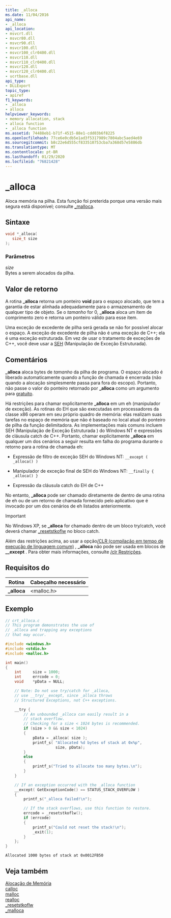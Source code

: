 ```yaml
---
title: _alloca
ms.date: 11/04/2016
api_name:
- _alloca
api_location:
- msvcrt.dll
- msvcr80.dll
- msvcr90.dll
- msvcr100.dll
- msvcr100_clr0400.dll
- msvcr110.dll
- msvcr110_clr0400.dll
- msvcr120.dll
- msvcr120_clr0400.dll
- ucrtbase.dll
api_type:
- DLLExport
topic_type:
- apiref
f1_keywords:
- _alloca
- alloca
helpviewer_keywords:
- memory allocation, stack
- alloca function
- _alloca function
ms.assetid: 74488eb1-b71f-4515-88e1-cdd03b6f8225
ms.openlocfilehash: 77ce6e0cdb5e1ad3f5317989c7804abc5aed4e69
ms.sourcegitcommit: b8c22e6d555cf833510753cba7a368d57e5886db
ms.translationtype: MT
ms.contentlocale: pt-BR
ms.lasthandoff: 01/29/2020
ms.locfileid: "76821428"
---
```

# <a name="_alloca"></a>_alloca

Aloca memória na pilha. Esta função foi preterida porque uma versão mais segura está disponível; consulte [_malloca](malloca.md).

## <a name="syntax"></a>Sintaxe

```C
void *_alloca(
   size_t size
);
```

### <a name="parameters"></a>Parâmetros

*size*<br/>
Bytes a serem alocados da pilha.

## <a name="return-value"></a>Valor de retorno

A rotina **_alloca** retorna um ponteiro **void** para o espaço alocado, que tem a garantia de estar alinhada adequadamente para o armazenamento de qualquer tipo de objeto. Se o *tamanho* for 0, **_alloca** aloca um item de comprimento zero e retorna um ponteiro válido para esse item.

Uma exceção de excedente de pilha será gerada se não for possível alocar o espaço. A exceção de excedente de pilha não é uma exceção de C++; ela é uma exceção estruturada. Em vez de usar o tratamento de exceções de C++, você deve usar a [SEH](../../cpp/structured-exception-handling-c-cpp.md) (Manipulação de Exceção Estruturada).

## <a name="remarks"></a>Comentários

**_alloca** aloca bytes de *tamanho* da pilha de programa. O espaço alocado é liberado automaticamente quando a função de chamada é encerrada (não quando a alocação simplesmente passa para fora do escopo). Portanto, não passe o valor do ponteiro retornado por **_alloca** como um argumento para [gratuito](free.md).

Há restrições para chamar explicitamente **_alloca** em um eh (manipulador de exceção). As rotinas do EH que são executadas em processadores da classe x86 operam em seu próprio quadro de memória: elas realizam suas tarefas no espaço de memória que não é baseado no local atual do ponteiro de pilha da função delimitadora. As implementações mais comuns incluem SEH (Manipulação de Exceção Estruturada ) do Windows NT e expressões de cláusula catch de C++. Portanto, chamar explicitamente **_alloca** em qualquer um dos cenários a seguir resulta em falha do programa durante o retorno para a rotina de chamada eh:

- Expressão de filtro de exceção SEH do Windows NT: `__except ( _alloca() )`

- Manipulador de exceção final de SEH do Windows NT: `__finally { _alloca() }`

- Expressão da cláusula catch do EH de C++

No entanto, **_alloca** pode ser chamado diretamente de dentro de uma rotina de eh ou de um retorno de chamada fornecido pelo aplicativo que é invocado por um dos cenários de eh listados anteriormente.

> [!IMPORTANT]
> No Windows XP, se **_alloca** for chamado dentro de um bloco try/catch, você deverá chamar [_resetstkoflw](resetstkoflw.md) no bloco catch.

Além das restrições acima, ao usar a opção[/CLR (compilação em tempo de execução de linguagem comum)](../../build/reference/clr-common-language-runtime-compilation.md) , **_alloca** não pode ser usada em blocos de **__except** . Para obter mais informações, consulte [/clr Restrições](../../build/reference/clr-restrictions.md).

## <a name="requirements"></a>Requisitos do

|Rotina|Cabeçalho necessário|
|-------------|---------------------|
|**_alloca**|\<malloc.h>|

## <a name="example"></a>Exemplo

```C
// crt_alloca.c
// This program demonstrates the use of
// _alloca and trapping any exceptions
// that may occur.

#include <windows.h>
#include <stdio.h>
#include <malloc.h>

int main()
{
    int     size = 1000;
    int     errcode = 0;
    void    *pData = NULL;

    // Note: Do not use try/catch for _alloca,
    // use __try/__except, since _alloca throws
    // Structured Exceptions, not C++ exceptions.

    __try {
        // An unbounded _alloca can easily result in a
        // stack overflow.
        // Checking for a size < 1024 bytes is recommended.
        if (size > 0 && size < 1024)
        {
            pData = _alloca( size );
            printf_s( "Allocated %d bytes of stack at 0x%p",
                      size, pData);
        }
        else
        {
            printf_s("Tried to allocate too many bytes.\n");
        }
    }

    // If an exception occurred with the _alloca function
    __except( GetExceptionCode() == STATUS_STACK_OVERFLOW )
    {
        printf_s("_alloca failed!\n");

        // If the stack overflows, use this function to restore.
        errcode = _resetstkoflw();
        if (errcode)
        {
            printf_s("Could not reset the stack!\n");
            _exit(1);
        }
    };
}
```

```Output
Allocated 1000 bytes of stack at 0x0012FB50
```

## <a name="see-also"></a>Veja também

[Alocação de Memória](../../c-runtime-library/memory-allocation.md)<br/>
[calloc](calloc.md)<br/>
[malloc](malloc.md)<br/>
[realloc](realloc.md)<br/>
[_resetstkoflw](resetstkoflw.md)<br/>
[_malloca](malloca.md)<br/>
